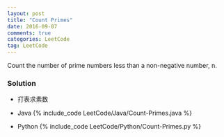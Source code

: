 ```yaml
---
layout: post
title: "Count Primes"
date: 2016-09-07
comments: true
categories: LeetCode
tag: LeetCode
---
```



Count the number of prime numbers less than a non-negative number, n.

<!--more-->
### Solution

* 打表求素数
* Java
{% include_code LeetCode/Java/Count-Primes.java %}

* Python
{% include_code LeetCode/Python/Count-Primes.py %}
